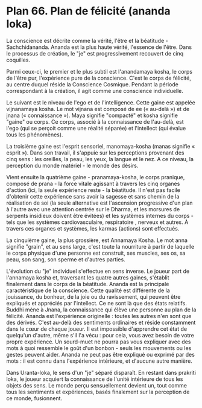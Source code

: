 # Plan 66. Plan de félicité (ananda loka)

La conscience est décrite comme la vérité, l'être et la béatitude - Sachchidananda. Ananda est la plus haute vérité, l'essence de l'être. Dans le processus de création, le "je" est progressivement recouvert de cinq coquilles.

Parmi ceux-ci, le premier et le plus subtil est l'anandamaya kosha, le corps de l'être pur, l'expérience pure de la conscience. C'est le corps de félicité, au centre duquel réside la Conscience Cosmique. Pendant la période correspondant à la création, il agit comme une conscience individuelle.

Le suivant est le niveau de l'ego et de l'intelligence. Cette gaine est appelée vijnanamaya kosha. Le mot vijnana est composé de ee (« au-delà ») et de jnana (« connaissance »). Maya signifie "compacté" et kosha signifie "gaine" ou corps. Ce corps, associé à la connaissance de l'au-delà, est l'ego (qui se perçoit comme une réalité séparée) et l'intellect (qui évalue tous les phénomènes).

La troisième gaine est l'esprit sensoriel, manomaya-kosha (manas signifie « esprit »). Dans son travail, il s'appuie sur les perceptions provenant des cinq sens : les oreilles, la peau, les yeux, la langue et le nez. A ce niveau, la perception du monde matériel - le monde des désirs.

Vient ensuite la quatrième gaine - pranamaya-kosha, le corps pranique, composé de prana - la force vitale agissant à travers les cinq organes d'action (ici, la seule expérience reste - la béatitude. Il n'est pas facile d'obtenir cette expérience sans avoir la sagesse et sans chemin de la réalisation de soi (la seule alternative est l'ascension progressive d'un plan à l'autre avec une attention centrée sur le Dharma, et les morsures de serpents insidieux doivent être évitées) et les systèmes internes du corps - tels que les systèmes cardiovasculaire, respiratoire , nerveux et autres. À travers ces organes et systèmes, les karmas (actions) sont effectués.

La cinquième gaine, la plus grossière, est Annamaya Kosha. Le mot anna signifie "grain", et au sens large, c'est toute la nourriture à partir de laquelle le corps physique d'une personne est construit, ses muscles, ses os, sa peau, son sang, son sperme et d'autres parties.

L'évolution du "je" individuel s'effectue en sens inverse. Le joueur part de l'annamaya kosha et, traversant les quatre autres gaines, s'établit finalement dans le corps de la béatitude. Ananda est la principale caractéristique de la conscience. Cette qualité est différente de la jouissance, du bonheur, de la joie ou du ravissement, qui peuvent être expliqués et appréciés par l'intellect. Ce ne sont là que des états relatifs. Buddhi mène à Jnana, la connaissance qui élève une personne au plan de la félicité. Ananda est l'expérience originelle : toutes les autres n'en sont que des dérivés. C'est au-delà des sentiments ordinaires et réside constamment dans le cœur de chaque joueur. Il est impossible d'apprendre cet état de quelqu'un d'autre, même s'il l'a vécu : pour cela, vous avez besoin de votre propre expérience. Un sourd-muet ne pourra pas vous expliquer avec des mots à quoi ressemble le goût d'un bonbon - seuls les mouvements ou les gestes peuvent aider. Ananda ne peut pas être expliqué ou exprimé par des mots : il est connu dans l'expérience intérieure, et d'aucune autre manière.

Dans Uranta-loka, le sens d'un "je" séparé disparaît. En restant dans prakriti loka, le joueur acquiert la connaissance de l'unité intérieure de tous les objets des sens. Le monde perçu sensuellement devient un, tout comme tous les sentiments et expériences, basés finalement sur la perception de ce monde, fusionnent.
